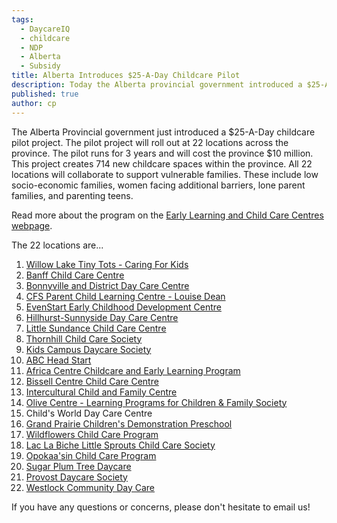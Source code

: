 ```yaml
---
tags:
  - DaycareIQ
  - childcare
  - NDP
  - Alberta
  - Subsidy
title: Alberta Introduces $25-A-Day Childcare Pilot
description: Today the Alberta provincial government introduced a $25-A-Day childcare pilot.
published: true
author: cp
---
```

The Alberta Provincial government just introduced a $25-A-Day childcare pilot project.  The pilot project will roll out at 22 locations across the province.  The pilot runs for 3 years and will cost the province $10 million.  This project creates 714 new childcare spaces within the province.  All 22 locations will collaborate to support vulnerable families.  These include low socio-economic families, women facing additional barriers, lone parent families, and parenting teens.

Read more about the program on the [Early Learning and Child Care Centres webpage](https://www.alberta.ca/early-learning-child-care-centres.aspx).

The 22 locations are...

1. [Willow Lake Tiny Tots - Caring For Kids](https://www.facebook.com/Willow-Lake-Tiny-Tots-Caring-for-KIDS-1020143541368715/)
2. [Banff Child Care Centre](http://www.daycareiq.com/locations/banff-child-care-centre)
3. [Bonnyville and District Day Care Centre](http://www.daycareiq.com/locations/bonnyville-and-district-daycare)
4. [CFS Parent Child Learning Centre - Louise Dean](http://www.daycareiq.com/locations/cfs-parent-child-learning-centre-louise-dean)
5. [EvenStart Early Childhood Development Centre](http://www.daycareiq.com/locations/the-heartland-agency-evenstart)
6. [Hillhurst-Sunnyside Day Care Centre](http://www.daycareiq.com/locations/hillhurst-sunnyside-day-care)
7. [Little Sundance Child Care Centre](http://www.daycareiq.com/locations/metis-calgary-family-services-society-little-sundance-childcare-centre)
8. [Thornhill Child Care Society](http://www.thornhillchildcare.com/)
9. [Kids Campus Daycare Society](http://www.daycareiq.com/locations/kids-campus-day-care)
10. [ABC Head Start](http://www.abcheadstart.org/)
11. [Africa Centre Childcare and Early Learning Program](http://africacentre.ca/)
12. [Bissell Centre Child Care Centre](http://www.daycareiq.com/locations/bissell-centre-early-childhood-program)
13. [Intercultural Child and Family Centre](http://www.daycareiq.com/locations/intercultural-child-and-family-centre)
14. [Olive Centre - Learning Programs for Children & Family Society](http://www.daycareiq.com/locations/oliver-centre-learning-programs-for-children-family-society)
15. Child's World Day Care Centre
16. [Grand Prairie Children's Demonstration Preschool](https://www.gprc.ab.ca/community/child_centre.html)
17. [Wildflowers Child Care Program](http://www.jasper-alberta.com/2174/Wildflowers-Childcare)
18. [Lac La Biche Little Sprouts Child Care Society](https://www.facebook.com/pages/Lac-la-Biche-Little-Sprouts-Childcare-Program/1075980845758412)
19. [Opokaa'sin Child Care Program](http://www.daycareiq.com/locations/opokaa-sin-childcare-centre)
20. [Sugar Plum Tree Daycare](http://www.daycareiq.com/locations/sugar-plum-tree-day-care-centre)
21. [Provost Daycare Society](http://www.dreamscreatethefuture.ca/business.php?id=86)
22. [Westlock Community Day Care](http://www.daycareiq.com/locations/westlock-community-day-care)

If you have any questions or concerns, please don't hesitate to email us!


